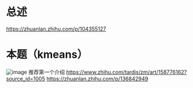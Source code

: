 # 总述
https://zhuanlan.zhihu.com/p/104355127
# 本题（kmeans）
![image](https://github.com/CUMCM2023-111/Sun/assets/136955812/cef227c8-08e6-4d2d-82bb-1041b7e5f8f7)
推荐第一个介绍
https://www.zhihu.com/tardis/zm/art/158776162?source_id=1005
https://zhuanlan.zhihu.com/p/136842949
